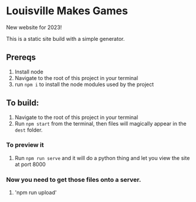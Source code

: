 # Louisville Makes Games

New website for 2023!


This is a static site build with a simple generator.

## Prereqs

1. Install node 
2. Navigate to the root of this project in your terminal
3. run `npm i` to install the node modules used by the project


## To build:

1. Navigate to the root of this project in your terminal
2. Run `npm start` from the terminal, then files will magically appear in the `dest` folder.


### To preview it

1. Run `npm run serve` and it will do a python thing and let you view the site at port 8000


### Now you need to get those files onto a server.

1. 'npm run upload'
